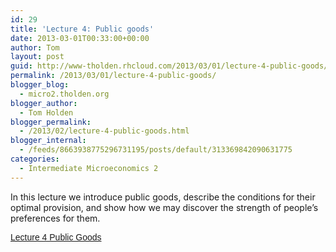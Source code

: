 ```yaml
---
id: 29
title: 'Lecture 4: Public goods'
date: 2013-03-01T00:33:00+00:00
author: Tom
layout: post
guid: http://www-tholden.rhcloud.com/2013/03/01/lecture-4-public-goods/
permalink: /2013/03/01/lecture-4-public-goods/
blogger_blog:
  - micro2.tholden.org
blogger_author:
  - Tom Holden
blogger_permalink:
  - /2013/02/lecture-4-public-goods.html
blogger_internal:
  - /feeds/8663938775296731195/posts/default/313369842090631775
categories:
  - Intermediate Microeconomics 2
---
```

In this lecture we introduce public goods, describe the conditions for their optimal provision, and show how we may discover the strength of people&#8217;s preferences for them. 

<p style=" margin: 12px auto 6px auto; font-family: Helvetica,Arial,Sans-serif; font-style: normal; font-variant: normal; font-weight: normal; font-size: 14px; line-height: normal; font-size-adjust: none; font-stretch: normal; -x-system-font: none; display: block;">
  <a title="View Lecture 4 Public Goods on Scribd" href="http://www.scribd.com/doc/127860567/Lecture-4-Public-Goods" style="text-decoration: underline;">Lecture 4 Public Goods</a>
</p>